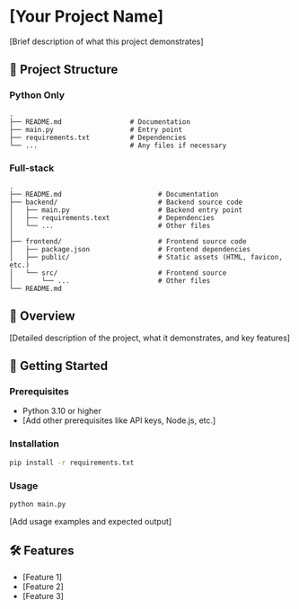 # [Your Project Name]

[Brief description of what this project demonstrates]

## 🌳 Project Structure

### Python Only

```
.
├── README.md                 # Documentation
├── main.py                   # Entry point
├── requirements.txt          # Dependencies
└── ...                       # Any files if necessary
```

### Full‑stack

```
.
├── README.md                        # Documentation
├── backend/                         # Backend source code
│   ├── main.py                      # Backend entry point
│   ├── requirements.text            # Dependencies
│   └── ...                          # Other files
│
├── frontend/                        # Frontend source code
│   ├── package.json                 # Frontend dependencies
│   ├── public/                      # Static assets (HTML, favicon, etc.)
│   └── src/                         # Frontend source
│       └── ...                      # Other files
└── README.md
```

## 📖 Overview

[Detailed description of the project, what it demonstrates, and key features]

## 🚀 Getting Started

### Prerequisites

- Python 3.10 or higher
- [Add other prerequisites like API keys, Node.js, etc.]

### Installation

```bash
pip install -r requirements.txt
```

### Usage

```bash
python main.py
```

[Add usage examples and expected output]

## 🛠️ Features

- [Feature 1]
- [Feature 2]
- [Feature 3]
